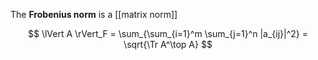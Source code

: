 The **Frobenius norm** is a [[matrix norm]]

$$
\lVert A \rVert_F = \sum_{\sum_{i=1}^m \sum_{j=1}^n |a_{ij}|^2} = \sqrt{\Tr A^\top A}
$$